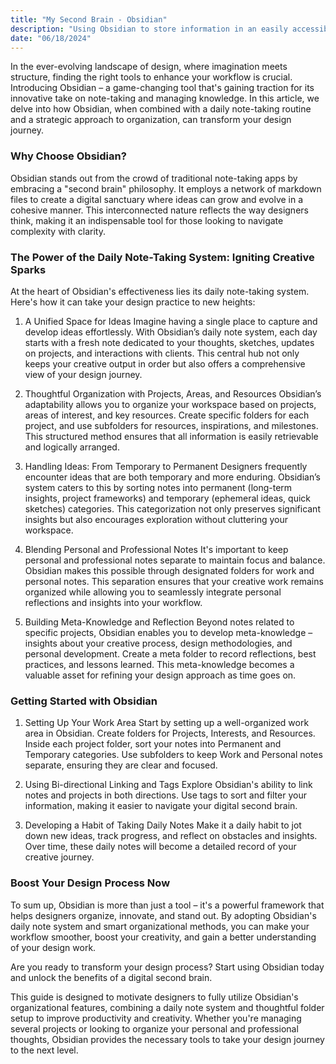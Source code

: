 ```yaml
---
title: "My Second Brain - Obsidian"
description: "Using Obsidian to store information in an easily accessible format."
date: "06/18/2024"
---
```


In the ever-evolving landscape of design, where imagination meets structure, finding the right tools to enhance your workflow is crucial. Introducing Obsidian – a game-changing tool that's gaining traction for its innovative take on note-taking and managing knowledge. In this article, we delve into how Obsidian, when combined with a daily note-taking routine and a strategic approach to organization, can transform your design journey.

### Why Choose Obsidian?
Obsidian stands out from the crowd of traditional note-taking apps by embracing a "second brain" philosophy. It employs a network of markdown files to create a digital sanctuary where ideas can grow and evolve in a cohesive manner. This interconnected nature reflects the way designers think, making it an indispensable tool for those looking to navigate complexity with clarity.

### The Power of the Daily Note-Taking System: Igniting Creative Sparks
At the heart of Obsidian's effectiveness lies its daily note-taking system. Here's how it can take your design practice to new heights:

1. A Unified Space for Ideas
Imagine having a single place to capture and develop ideas effortlessly. With Obsidian’s daily note system, each day starts with a fresh note dedicated to your thoughts, sketches, updates on projects, and interactions with clients. This central hub not only keeps your creative output in order but also offers a comprehensive view of your design journey.

2. Thoughtful Organization with Projects, Areas, and Resources
Obsidian’s adaptability allows you to organize your workspace based on projects, areas of interest, and key resources. Create specific folders for each project, and use subfolders for resources, inspirations, and milestones. This structured method ensures that all information is easily retrievable and logically arranged.

3. Handling Ideas: From Temporary to Permanent
Designers frequently encounter ideas that are both temporary and more enduring. Obsidian’s system caters to this by sorting notes into permanent (long-term insights, project frameworks) and temporary (ephemeral ideas, quick sketches) categories. This categorization not only preserves significant insights but also encourages exploration without cluttering your workspace.

4. Blending Personal and Professional Notes
It's important to keep personal and professional notes separate to maintain focus and balance. Obsidian makes this possible through designated folders for work and personal notes. This separation ensures that your creative work remains organized while allowing you to seamlessly integrate personal reflections and insights into your workflow.

5. Building Meta-Knowledge and Reflection
Beyond notes related to specific projects, Obsidian enables you to develop meta-knowledge – insights about your creative process, design methodologies, and personal development. Create a meta folder to record reflections, best practices, and lessons learned. This meta-knowledge becomes a valuable asset for refining your design approach as time goes on.

### Getting Started with Obsidian
1. Setting Up Your Work Area
Start by setting up a well-organized work area in Obsidian. Create folders for Projects, Interests, and Resources. Inside each project folder, sort your notes into Permanent and Temporary categories. Use subfolders to keep Work and Personal notes separate, ensuring they are clear and focused.

2. Using Bi-directional Linking and Tags
Explore Obsidian's ability to link notes and projects in both directions. Use tags to sort and filter your information, making it easier to navigate your digital second brain.

3. Developing a Habit of Taking Daily Notes
Make it a daily habit to jot down new ideas, track progress, and reflect on obstacles and insights. Over time, these daily notes will become a detailed record of your creative journey.

### Boost Your Design Process Now
To sum up, Obsidian is more than just a tool – it's a powerful framework that helps designers organize, innovate, and stand out. By adopting Obsidian's daily note system and smart organizational methods, you can make your workflow smoother, boost your creativity, and gain a better understanding of your design work.

Are you ready to transform your design process? Start using Obsidian today and unlock the benefits of a digital second brain.

This guide is designed to motivate designers to fully utilize Obsidian's organizational features, combining a daily note system and thoughtful folder setup to improve productivity and creativity. Whether you're managing several projects or looking to organize your personal and professional thoughts, Obsidian provides the necessary tools to take your design journey to the next level.
